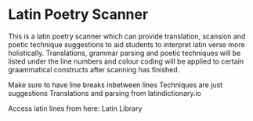 # Latin Poetry Scanner

This is a latin poetry scanner which can provide translation, scansion and poetic technique suggestions to aid students to interpret latin verse more holistically. Translations, grammar parsing and poetic techniques will be listed under the line numbers and colour coding will be applied to certain graammatical constructs after scanning has finished.

Make sure to have line breaks inbetween lines
Techniques are just suggestions
Translations and parsing from latindictionary.io

Access latin lines from here: Latin Library
